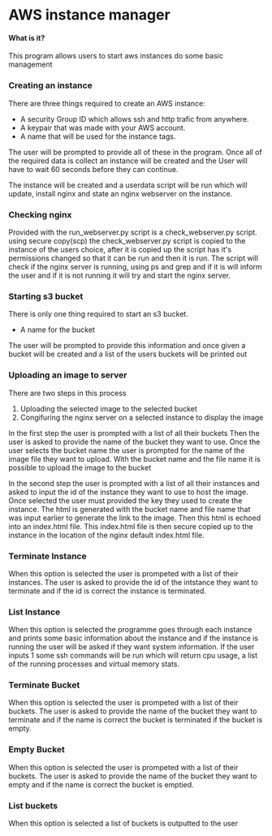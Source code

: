 # AWS instance manager

#### What is it?
This program allows users to start aws instances do some basic management

### Creating an instance
There are three things required to create an AWS instance:
* A security Group ID which allows ssh and http trafic from anywhere.
* A keypair that was made with your AWS account.
* A name that will be used for the instance tags.

The user will be prompted to provide all of these in the program.
Once all of the required data is collect an instance will be created and the
User will have to wait 60 seconds before they can continue.


The instance will be created and a userdata script will be run which will
update, install nginx and state an nginx webserver on the instance. 


### Checking nginx 
Provided with the run_webserver.py script is a check_webserver.py script.
using secure copy(scp) the check_webserver.py script is copied to the instance
of the users choice, after it is copied up the script has it's permissions 
changed so that it can be run and then it is run. The script will check if the
nginx server is running, using ps and grep and if it is will inform the user and if it is not
running it will try and start the nginx server.


### Starting s3 bucket
There is only one thing required to start an s3 bucket.
* A name for the bucket

The user will be prompted to provide this information and once given a bucket 
will be created and a list of the users buckets will be printed out


### Uploading an image to server
There are two steps in this process
1. Uploading the selected image to the selected bucket
2. Congifuring the nginx server on a selected instance to display the image

In the first step the user is prompted with a list of all their buckets
Then the user is asked to provide the name of the bucket they want to use.
Once the user selects the bucket name the user is prompted for the name
of the image file they want to upload. With the bucket name and the file
name it is possible to upload the image to the bucket


In the second step the user is prompted with a list of all their instances 
and asked to input the id of the instance they want to use to host the 
image. Once selected the user must provided the key they used to create the
instance. The html is generated with the bucket name and file name that was
input earlier to generate the link to the image. Then this html is echoed into
an index.html file. This index.html file is then secure copied up to the 
instance in the location of the nginx default index.html file.


### Terminate Instance
When this option is selected the user is prompeted with a list of their
instances. The user is asked to provide the id of the intstance they want
to terminate and if the id is correct the instance is terminated.


### List Instance
When this option is selected the programme goes through each instance
and prints some basic information about the instance and if the instance
is running the user will be asked if they want system information. If the user
inputs 1 some ssh commands will be run which will return cpu usage, a list
of the running processes and virtual memory stats. 


### Terminate Bucket
When this option is selected the user is prompeted with a list of their 
buckets. The user is asked to provide the name of the bucket they want 
to terminate and if the name is correct the bucket is terminated if the
bucket is empty.


### Empty Bucket
When this option is selected the user is prompeted with a list of their
buckets. The user is asked to provide the name of the bucket they want
to empty and if the name is correct the bucket is emptied.


### List buckets
When this option is selected a list of buckets is outputted to the user


